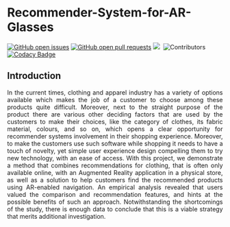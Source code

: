# Recommender-System-for-AR-Glasses

[![GitHub open issues](https://img.shields.io/github/issues-raw/AzvenusK/Recommender-System-for-AR-Glasses.svg)](https://github.com/AzvenusK/Recommender-System-for-AR-Glasses/issues) 
[![GitHub open pull requests](https://img.shields.io/github/issues-pr-raw/AzvenusK/Recommender-System-for-AR-Glasses.svg)](https://github.com/AzvenusK/Recommender-System-for-AR-Glasses/pulls) 
![](https://img.shields.io/github/repo-size/AzvenusK/Recommender-System-for-AR-Glasses.svg?label=Repo%20size&style=flat-square)&nbsp;
![Contributors](https://img.shields.io/github/contributors/AzvenusK/Recommender-System-for-AR-Glasses.svg?style=flat&label=Contributors&maxAge=86400)
[![Codacy Badge](https://app.codacy.com/project/badge/Grade/b2f9685a62f14cb29afe65c845d9846e)](https://www.codacy.com/gh/AzvenusK/Recommender-System-for-AR-Glasses/dashboard?utm_source=github.com&amp;utm_medium=referral&amp;utm_content=CAT-Technologies/GrocerEase&amp;utm_campaign=Badge_Grade)

## Introduction
<p align="justify">
In the current times, clothing and apparel industry has a variety of options available which makes the job of a customer to choose among these products quite difficult. Moreover, next to the straight purpose of the product there are various other deciding factors that are used by the customers to make their choices, like the category of clothes, its fabric material, colours, and so on, which opens a clear opportunity for recommender systems involvement in their shopping experience. Moreover, to make the customers use such software while shopping it needs to have a touch of novelty, yet simple user experience design compelling them to try new technology, with an ease of access. With this project, we demonstrate a method that combines recommendations for clothing, that is often only available online, with an Augmented Reality application in a physical store, as well as a solution to help customers find the recommended products using AR-enabled navigation. An empirical analysis revealed that users valued the comparison and recommendation features, and hints at the possible benefits of such an approach. Notwithstanding the shortcomings of the study, there is enough data to conclude that this is a viable strategy that merits additional investigation. </p>
